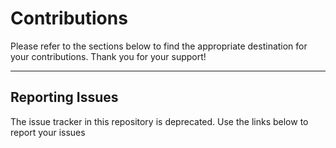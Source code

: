 # Contributions

Please refer to the sections below to find the appropriate destination for your contributions. Thank you for your support!

---

## Reporting Issues

The issue tracker in this repository is deprecated. Use the links below to report your issues

